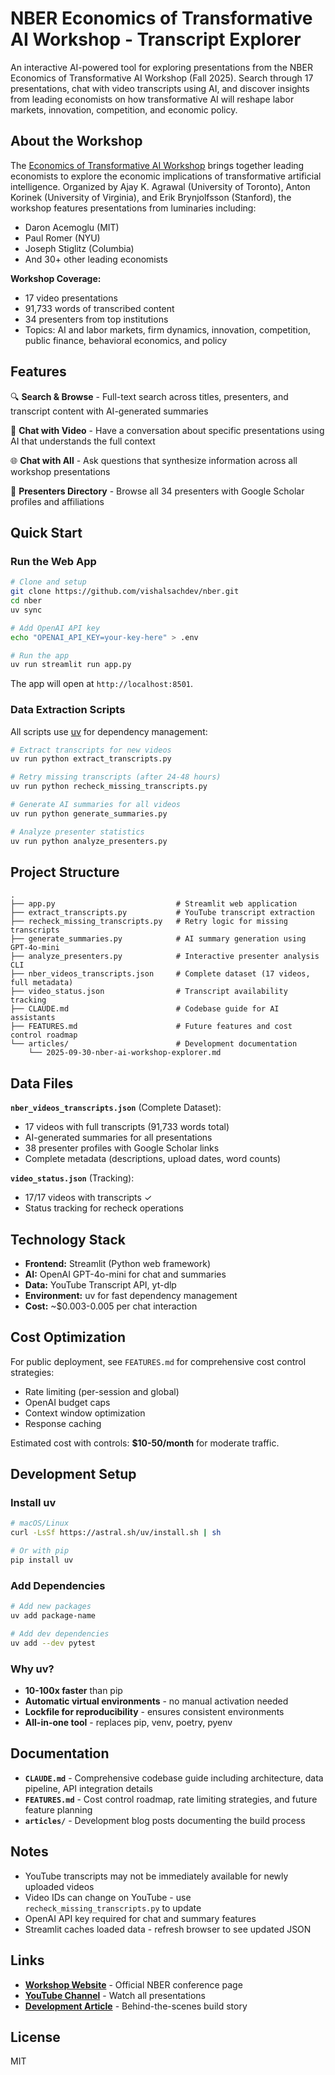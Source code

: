 # NBER Economics of Transformative AI Workshop - Transcript Explorer

An interactive AI-powered tool for exploring presentations from the NBER Economics of Transformative AI Workshop (Fall 2025). Search through 17 presentations, chat with video transcripts using AI, and discover insights from leading economists on how transformative AI will reshape labor markets, innovation, competition, and economic policy.

## About the Workshop

The [Economics of Transformative AI Workshop](https://www.nber.org/conferences/economics-transformative-ai-workshop-fall-2025) brings together leading economists to explore the economic implications of transformative artificial intelligence. Organized by Ajay K. Agrawal (University of Toronto), Anton Korinek (University of Virginia), and Erik Brynjolfsson (Stanford), the workshop features presentations from luminaries including:

- Daron Acemoglu (MIT)
- Paul Romer (NYU)
- Joseph Stiglitz (Columbia)
- And 30+ other leading economists

**Workshop Coverage:**
- 17 video presentations
- 91,733 words of transcribed content
- 34 presenters from top institutions
- Topics: AI and labor markets, firm dynamics, innovation, competition, public finance, behavioral economics, and policy

## Features

🔍 **Search & Browse** - Full-text search across titles, presenters, and transcript content with AI-generated summaries

💬 **Chat with Video** - Have a conversation about specific presentations using AI that understands the full context

🌐 **Chat with All** - Ask questions that synthesize information across all workshop presentations

👥 **Presenters Directory** - Browse all 34 presenters with Google Scholar profiles and affiliations

## Quick Start

### Run the Web App

```bash
# Clone and setup
git clone https://github.com/vishalsachdev/nber.git
cd nber
uv sync

# Add OpenAI API key
echo "OPENAI_API_KEY=your-key-here" > .env

# Run the app
uv run streamlit run app.py
```

The app will open at `http://localhost:8501`.

### Data Extraction Scripts

All scripts use [uv](https://docs.astral.sh/uv/) for dependency management:

```bash
# Extract transcripts for new videos
uv run python extract_transcripts.py

# Retry missing transcripts (after 24-48 hours)
uv run python recheck_missing_transcripts.py

# Generate AI summaries for all videos
uv run python generate_summaries.py

# Analyze presenter statistics
uv run python analyze_presenters.py
```

## Project Structure

```
.
├── app.py                           # Streamlit web application
├── extract_transcripts.py           # YouTube transcript extraction
├── recheck_missing_transcripts.py   # Retry logic for missing transcripts
├── generate_summaries.py            # AI summary generation using GPT-4o-mini
├── analyze_presenters.py            # Interactive presenter analysis CLI
├── nber_videos_transcripts.json     # Complete dataset (17 videos, full metadata)
├── video_status.json                # Transcript availability tracking
├── CLAUDE.md                        # Codebase guide for AI assistants
├── FEATURES.md                      # Future features and cost control roadmap
└── articles/                        # Development documentation
    └── 2025-09-30-nber-ai-workshop-explorer.md
```

## Data Files

**`nber_videos_transcripts.json`** (Complete Dataset):
- 17 videos with full transcripts (91,733 words total)
- AI-generated summaries for all presentations
- 38 presenter profiles with Google Scholar links
- Complete metadata (descriptions, upload dates, word counts)

**`video_status.json`** (Tracking):
- 17/17 videos with transcripts ✓
- Status tracking for recheck operations

## Technology Stack

- **Frontend:** Streamlit (Python web framework)
- **AI:** OpenAI GPT-4o-mini for chat and summaries
- **Data:** YouTube Transcript API, yt-dlp
- **Environment:** uv for fast dependency management
- **Cost:** ~$0.003-0.005 per chat interaction

## Cost Optimization

For public deployment, see `FEATURES.md` for comprehensive cost control strategies:
- Rate limiting (per-session and global)
- OpenAI budget caps
- Context window optimization
- Response caching

Estimated cost with controls: **$10-50/month** for moderate traffic.

## Development Setup

### Install uv

```bash
# macOS/Linux
curl -LsSf https://astral.sh/uv/install.sh | sh

# Or with pip
pip install uv
```

### Add Dependencies

```bash
# Add new packages
uv add package-name

# Add dev dependencies
uv add --dev pytest
```

### Why uv?

- **10-100x faster** than pip
- **Automatic virtual environments** - no manual activation needed
- **Lockfile for reproducibility** - ensures consistent environments
- **All-in-one tool** - replaces pip, venv, poetry, pyenv

## Documentation

- **`CLAUDE.md`** - Comprehensive codebase guide including architecture, data pipeline, API integration details
- **`FEATURES.md`** - Cost control roadmap, rate limiting strategies, and future feature planning
- **`articles/`** - Development blog posts documenting the build process

## Notes

- YouTube transcripts may not be immediately available for newly uploaded videos
- Video IDs can change on YouTube - use `recheck_missing_transcripts.py` to update
- OpenAI API key required for chat and summary features
- Streamlit caches loaded data - refresh browser to see updated JSON

## Links

- **[Workshop Website](https://www.nber.org/conferences/economics-transformative-ai-workshop-fall-2025)** - Official NBER conference page
- **[YouTube Channel](https://www.youtube.com/@NBERvideos/videos)** - Watch all presentations
- **[Development Article](articles/2025-09-30-nber-ai-workshop-explorer.md)** - Behind-the-scenes build story

## License

MIT
